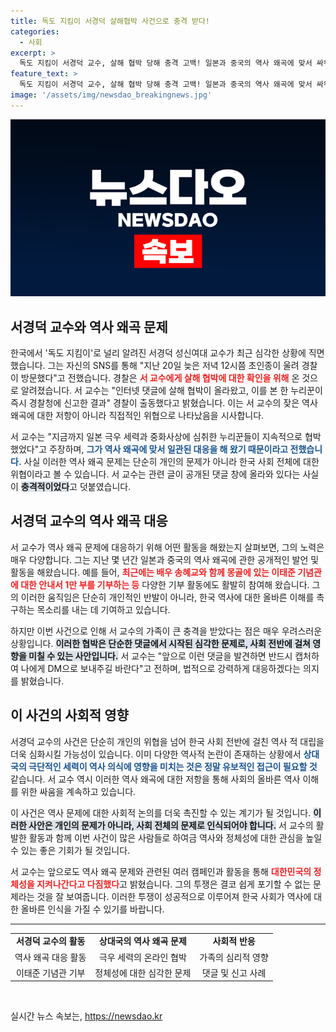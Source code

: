 ```yaml
---
title: 독도 지킴이 서경덕 살해협박 사건으로 충격 받다!
categories:
  - 사회
excerpt: >
  독도 지킴이 서경덕 교수, 살해 협박 당해 충격 고백! 일본과 중국의 역사 왜곡에 맞서 싸워온 그의 안전이 위협받고 있다. 법적 대응 예고와 함께 가족의 불안까지 전하는 소식에 관심 집중!
feature_text: >
  독도 지킴이 서경덕 교수, 살해 협박 당해 충격 고백! 일본과 중국의 역사 왜곡에 맞서 싸워온 그의 안전이 위협받고 있다. 법적 대응 예고와 함께 가족의 불안까지 전하는 소식에 관심 집중!
image: '/assets/img/newsdao_breakingnews.jpg'
---
```


<p><img src="/assets/img/newsdao_breakingnews.jpg" alt="koreaapp 속보" /></p>

<h2 data-ke-size="size26">서경덕 교수와 역사 왜곡 문제</h2>

<p data-ke-size="size16">한국에서 '독도 지킴이'로 널리 알려진 서경덕 성신여대 교수가 최근 심각한 상황에 직면했습니다. 그는 자신의 SNS를 통해 "지난 20일 늦은 저녁 12시쯤 초인종이 울려 경찰이 방문했다"고 전했습니다. 경찰은 <b><span style="color: #ee2323;">서 교수에게 살해 협박에 대한 확인을 위해</span></b> 온 것으로 알려졌습니다. 서 교수는 "인터넷 댓글에 살해 협박이 올라왔고, 이를 본 한 누리꾼이 즉시 경찰청에 신고한 결과" 경찰이 출동했다고 밝혔습니다. 이는 서 교수의 잦은 역사 왜곡에 대한 저항이 아니라 직접적인 위협으로 나타났음을 시사합니다.</p>

<p data-ke-size="size16">서 교수는 "지금까지 일본 극우 세력과 중화사상에 심취한 누리꾼들이 지속적으로 협박했었다"고 주장하며, <b><span style="color: #1a5490;">그가 역사 왜곡에 맞서 일관된 대응을 해 왔기 때문이라고 전했습니다.</span></b> 사실 이러한 역사 왜곡 문제는 단순히 개인의 문제가 아니라 한국 사회 전체에 대한 위협이라고 볼 수 있습니다. 서 교수는 관련 글이 공개된 댓글 창에 올라와 있다는 사실이 <b><span style="background-color: #21538527;">충격적이었다</span></b>고 덧붙였습니다.</p>

<h2 data-ke-size="size26">서경덕 교수의 역사 왜곡 대응</h2>

<p data-ke-size="size16">서 교수가 역사 왜곡 문제에 대응하기 위해 어떤 활동을 해왔는지 살펴보면, 그의 노력은 매우 다양합니다. 그는 지난 몇 년간 일본과 중국의 역사 왜곡에 관한 공개적인 발언 및 활동을 해왔습니다. 예를 들어, <b><span style="color: #ee2323;">최근에는 배우 송혜교와 함께 몽골에 있는 이태준 기념관에 대한 안내서 1만 부를 기부하는 등</span></b> 다양한 기부 활동에도 활발히 참여해 왔습니다. 그의 이러한 움직임은 단순히 개인적인 반발이 아니라, 한국 역사에 대한 올바른 이해를 촉구하는 목소리를 내는 데 기여하고 있습니다.</p>

<p data-ke-size="size16">하지만 이번 사건으로 인해 서 교수의 가족이 큰 충격을 받았다는 점은 매우 우려스러운 상황입니다. <b><span style="background-color: #21538527;">이러한 협박은 단순한 댓글에서 시작된 심각한 문제로, 사회 전반에 걸쳐 영향을 미칠 수 있는 사안입니다.</span></b> 서 교수는 "앞으로 이런 댓글을 발견하면 반드시 캡처하여 나에게 DM으로 보내주길 바란다"고 전하며, 법적으로 강력하게 대응하겠다는 의지를 밝혔습니다.</p>

<h2 data-ke-size="size26">이 사건의 사회적 영향</h2>

<p data-ke-size="size16">서경덕 교수의 사건은 단순히 개인의 위협을 넘어 한국 사회 전반에 걸친 역사 적 대립을 더욱 심화시킬 가능성이 있습니다. 이미 다양한 역사적 논란이 존재하는 상황에서 <b><span style="color: #1a5490;">상대국의 극단적인 세력이 역사 의식에 영향을 미치는 것은 정말 유보적인 접근이 필요할 것</span></b> 같습니다. 서 교수 역시 이러한 역사 왜곡에 대한 저항을 통해 사회의 올바른 역사 이해를 위한 싸움을 계속하고 있습니다.</p>

<p data-ke-size="size16">이 사건은 역사 문제에 대한 사회적 논의를 더욱 촉진할 수 있는 계기가 될 것입니다. <b><span style="background-color: #21538527;">이러한 사안은 개인의 문제가 아니라, 사회 전체의 문제로 인식되어야 합니다.</span></b> 서 교수의 활발한 활동과 함께 이번 사건이 많은 사람들로 하여금 역사와 정체성에 대한 관심을 높일 수 있는 좋은 기회가 될 것입니다.</p>

<p data-ke-size="size16">서 교수는 앞으로도 역사 왜곡 문제와 관련된 여러 캠페인과 활동을 통해 <b><span style="color: #ee2323;">대한민국의 정체성을 지켜나간다고 다짐했다</span></b>고 밝혔습니다. 그의 투쟁은 결코 쉽게 포기할 수 없는 문제라는 것을 잘 보여줍니다. 이러한 투쟁이 성공적으로 이루어져 한국 사회가 역사에 대한 올바른 인식을 가질 수 있기를 바랍니다.</p>

<hr>

<table style="width: 100%; border-collapse: collapse;">
<tr>
<td style="text-align: center; height: 17px;"><b>서경덕 교수의 활동</b></td>
<td style="text-align: center; height: 17px;"><b>상대국의 역사 왜곡 문제</b></td>
<td style="text-align: center; height: 17px;"><b>사회적 반응</b></td>
</tr>
<tr>
<td style="text-align: center; height: 17px;">역사 왜곡 대응 활동</td>
<td style="text-align: center; height: 17px;">극우 세력의 온라인 협박</td>
<td style="text-align: center; height: 17px;">가족의 심리적 영향</td>
</tr>
<tr>
<td style="text-align: center; height: 17px;">이태준 기념관 기부</td>
<td style="text-align: center; height: 17px;">정체성에 대한 심각한 문제</td>
<td style="text-align: center; height: 17px;">댓글 및 신고 사례</td>
</tr>
</table>

<p data-ke-size="size16">&nbsp;</p>
실시간 뉴스 속보는, <a href="https://newsdao.kr" rel="dofollow">https://newsdao.kr</a>


